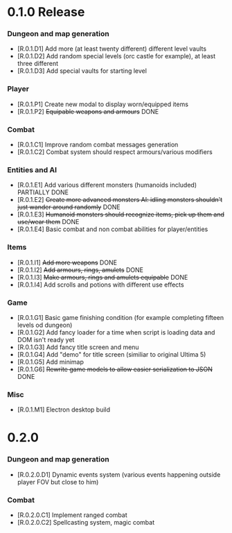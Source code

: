 # 0.1.0 Release

### Dungeon and map generation
- [R.0.1.D1] Add more (at least twenty different) different level vaults
- [R.0.1.D2] Add random special levels (orc castle for example), at least three different
- [R.0.1.D3] Add special vaults for starting level
### Player
- [R.0.1.P1] Create new modal to display worn/equipped items
- [R.0.1.P2] ~~Equipable weapons and armours~~ DONE
### Combat
- [R.0.1.C1] Improve random combat messages generation
- [R.0.1.C2] Combat system should respect armours/various modifiers
### Entities and AI
- [R.0.1.E1] Add various different monsters (humanoids included) PARTIALLY DONE
- [R.0.1.E2] ~~Create more advanced monsters AI: idling monsters shouldn't just wander around randomly~~ DONE
- [R.0.1.E3] ~~Humanoid monsters should recognize items, pick up them and use/wear them~~ DONE
- [R.0.1.E4] Basic combat and non combat abilities for player/entities
### Items
- [R.0.1.I1] ~~Add more weapons~~ DONE
- [R.0.1.I2] ~~Add armours, rings, amulets~~ DONE
- [R.0.1.I3] ~~Make armours, rings and amulets equipable~~ DONE
- [R.0.1.I4] Add scrolls and potions with different use effects
### Game
- [R.0.1.G1] Basic game finishing condition (for example completing fifteen levels od dungeon)
- [R.0.1.G2] Add fancy loader for a time when script is loading data and DOM isn't ready yet
- [R.0.1.G3] Add fancy title screen and menu
- [R.0.1.G4] Add "demo" for title screen (similiar to original Ultima 5)
- [R.0.1.G5] Add minimap
- [R.0.1.G6] ~~Rewrite game models to allow easier serialization to JSON~~ DONE
### Misc
- [R.0.1.M1] Electron desktop build

# 0.2.0

### Dungeon and map generation
- [R.0.2.0.D1] Dynamic events system (various events happening outside player FOV but close to him)
### Combat
- [R.0.2.0.C1] Implement ranged combat
- [R.0.2.0.C2] Spellcasting system, magic combat 